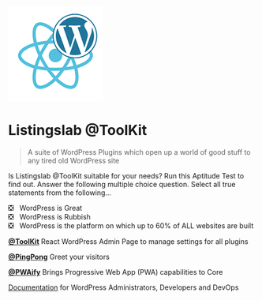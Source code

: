 ![Listingslab @ToolKit](./docs/png/react_wordpress.png) 

# Listingslab @ToolKit

> A suite of WordPress Plugins which open up a world of good stuff to any tired old WordPress site


Is Listingslab @ToolKit suitable for your needs? Run this Aptitude Test to find out. Answer the following multiple choice question. Select all true statements from the following... 
  
:negative_squared_cross_mark: &nbsp;&nbsp;WordPress is Great  
:negative_squared_cross_mark: &nbsp;&nbsp;WordPress is Rubbish  
:negative_squared_cross_mark: &nbsp;&nbsp;WordPress is the platform on which up to 60% of ALL websites are built


__[@ToolKit]()__ React WordPress Admin Page to manage settings for all plugins

__[@PingPong](https://github.com/listingslab-software/toolkit/raw/master/wp-content/plugins/listingslab-pingpong.zip)__ Greet your visitors 

__[@PWAify]()__ Brings Progressive Web App (PWA) capabilities to Core



[Documentation](./docs) for WordPress Administrators, Developers and DevOps